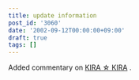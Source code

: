 ```yaml
---
title: update information
post_id: '3060'
date: '2002-09-12T00:00:00+09:00'
draft: true
tags: []
---
```


Added commentary on [KIRA ☆ KIRA](https://danmaq.com/kira-kira) .
